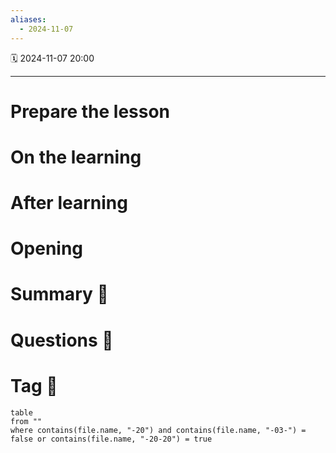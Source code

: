 ```yaml
---
aliases:
  - 2024-11-07
---
```

🗓  2024-11-07 20:00
___

# Prepare the lesson


# On the learning


# After learning

# Opening

# Summary 💬


# Questions 🧠

# Tag 🔖

```dataview
table
from ""
where contains(file.name, "-20") and contains(file.name, "-03-") = false or contains(file.name, "-20-20") = true

```